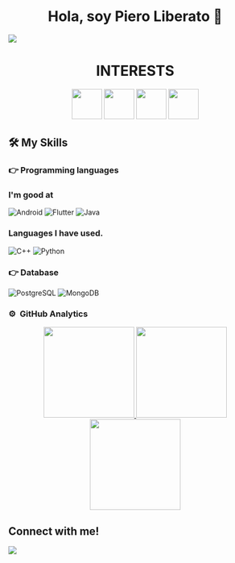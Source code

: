 <div align="center">
<h1 align="center">Hola, soy Piero Liberato 👋</h1>
</div>
<img src="https://cdn.discordapp.com/attachments/958364639119433771/1116911951562424392/banner_tamano.jpg">

<!--
**Pierou20181h057/Pierou20181h057** is a ✨ _special_ ✨ repository because its `README.md` (this file) appears on your GitHub profile.

Here are some ideas to get you started:

- 🔭 I’m currently working on ...
- 🌱 I’m currently learning ...
- 👯 I’m looking to collaborate on ...
- 🤔 I’m looking for help with ...
- 💬 Ask me about ...
- 📫 How to reach me: ...
- 😄 Pronouns: ...
- ⚡ Fun fact: ...
-->


<!--🤔INTERESTTITLE-->
<p align="center">
  <h1 align="center">INTERESTS</h1>

<!--🖼️🖼️INTERSTLOGOS-->
<p align="center">
<img src="https://www.vectorlogo.zone/logos/flutterio/flutterio-icon.svg" width="60">
<img src="https://www.vectorlogo.zone/logos/android/android-icon.svg" width="60">
<img src="https://www.vectorlogo.zone/logos/postgresql/postgresql-icon.svg" width="60">
<img src="https://www.vectorlogo.zone/logos/java/java-icon.svg" width="60">


## 🛠️ My Skills

### 👉 Programming languages 
### I'm good at
![Android](http://img.shields.io/badge/-Android-33CC33?style=for-the-badge&logo=Android&logoColor=white)
![Flutter](http://img.shields.io/badge/-Flutter-3596ed?style=for-the-badge&logo=Flutter)
![Java](http://img.shields.io/badge/-Java-e8892f?style=for-the-badge&logo=java&logoColor=white)

### Languages I have used.
![C++](http://img.shields.io/badge/-C++-3596ed?style=for-the-badge&logo=c++&logoColor=white)
![Python](http://img.shields.io/badge/-Python-FFFF00?style=for-the-badge&logo=Python)

### 👉 Database
![PostgreSQL](http://img.shields.io/badge/-PostgreSQL-3596ed?style=for-the-badge&logo=PostgreSQL&logoColor=white)
![MongoDB](http://img.shields.io/badge/-MongoDB-33CC33?style=for-the-badge&logo=MongoDB&logoColor=white)


### ⚙️ &nbsp;GitHub Analytics

<p align="center">
<a href="https://github.com/Pierou20181h057">
  <img height="180em" src="https://github-readme-stats-eight-theta.vercel.app/api?username=Pierou20181h057&show_icons=true&theme=algolia&include_all_commits=true&count_private=true"/>
  <img height="180em" src="https://github-readme-streak-stats.herokuapp.com/?user=Pierou20181h057&theme=algolia&hide_border=false" />
  <img height="180em" src="https://github-readme-stats-eight-theta.vercel.app/api/top-langs/?username=Pierou20181h057&layout=compact&langs_count=8&theme=algolia"/>
</a>
</p>


<h2>Connect with me!</h2>
 
[<img src="https://img.shields.io/badge/linkedin-%230077B5.svg?&style=for-the-badge&logo=linkedin&logoColor=white" />](https://www.linkedin.com/in/zubair-ahmed-rafi-95ba3322a/) 
<br> <br>
